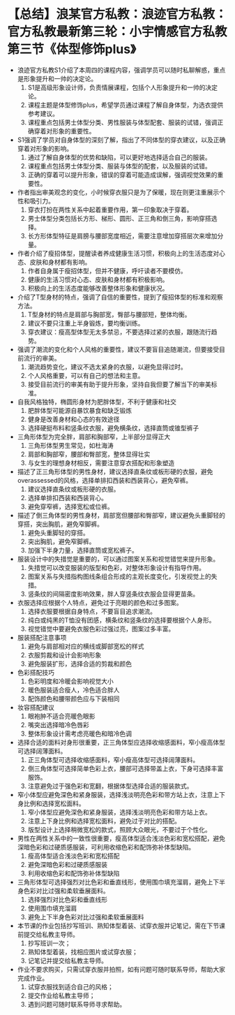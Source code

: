 # 【总结】浪某官方私教：浪迹官方私教：官方私教最新第三轮：小宇情感官方私教第三节《体型修饰plus》

-   浪迹官方私教S1介绍了本周四的课程内容，强调学员可以随时私聊解惑，重点是形象提升和一帅的决定论。
    1.  S1是高级形象设计师，负责情展课程，包括个人形象提升和一帅的决定论。
    2.  课程主题是体型修饰plus，希望学员通过课程了解自身体型，为选衣提供参考建议。
    3.  课程重点包括男士体型分类、男性服装与体型配套、服装的试错，强调正确穿着对形象的重要性。
-   S1强调了学员对自身体型的深刻了解，指出了不同体型的穿衣建议，以及正确穿着对形象的影响。
    1.  通过了解自身体型的优势和缺陷，可以更好地选择适合自己的服装。
    2.  课程重点包括男士体型分类、服装与体型的配套，以及服装的试错。
    3.  正确的穿着可以提升形象，错误的穿着可能造成误解，强调视觉效果的重要性。
-   作者指出审美观念的变化，小时候穿衣服只是为了保暖，现在则更注重展示个性和吸引力。
    1.  穿衣打扮在两性关系中起着重要作用，第一印象取决于穿着。
    2.  男士体型分类包括长方形、梯形、圆形、正三角和倒三角，影响穿搭选择。
    3.  长方形体型特征是肩膀与腰部宽度相近，需要注意增加穿搭层次来增加分量。
-   作者介绍了瘦招体型，提醒读者养成健康生活习惯，积极向上的生活态度对心态、皮肤和身材都有影响。
    1.  作者自身属于瘦招体型，但并不健康，呼吁读者不要模仿。
    2.  健康的生活习惯对心态、皮肤和身材都有积极影响。
    3.  积极向上的生活态度能够改善整体形象和健康状况。
-   介绍了T型身材的特点，强调了自信的重要性，提到了瘦招体型的标准和观察方法。
    1.  T型身材的特点是肩部与胸部宽，臀部与腰部短，整体均衡。
    2.  建议不要只注重上半身锻炼，要均衡训练。
    3.  穿衣建议：瘦高型体型无太多禁忌，不要选择过紧的衣服，跟随流行趋势。
-   强调了潮流的变化和个人风格的重要性，建议不要盲目追随潮流，但要接受目前流行的审美。
    1.  潮流趋势变化，建议不选太紧身的衣服，以避免显得过时。
    2.  个人风格重要，可以有自己的想法和主意。
    3.  接受目前流行的审美有助于提升形象，坚持自我但要了解当下的审美标准。
-   自我风格独特，椭圆形身材为肥胖体型，不利于健康和社交
    1.  肥胖体型可能源自暴饮暴食和缺乏锻炼
    2.  健身是改善身材和心态的有效途径
    3.  选择硬挺布料和竖条纹衣服，避免横条纹，选择直筒或锥型裤子
-   三角形体型为完全胖，肩部和胸部窄，上半部分显得正大
    1.  三角形体型男生常见，如杜海涛
    2.  肩部和胸部窄，腰部和臀部宽，整体显得壮实
    3.  与女生的理想身材相反，需要注意穿衣搭配和形象塑造
-   描述了正三角形体型的男性身材，建议选择直条纹或板形硬的衣服，避免overassessed的风格，选择单排扣西装和西装背心，避免窄裤。
    1.  建议选择直条纹或板形硬的衣服。
    2.  选择单排扣西装和西装背心。
    3.  避免穿窄裤，选择宽松或位裤。
-   描述了倒三角体型的男性身材，肩部宽但腰部和臀部窄，建议避免头重脚轻的穿搭，突出胸肌，避免窄脚裤。
    1.  避免头重脚轻的穿搭。
    2.  突出胸肌，避免窄脚裤。
    3.  加强下半身力量，选择直筒或宽松裤子。
-   服装设计中的失措觉是重要的，可以通过图案关系和视觉错觉来提升形象。
    1.  失措觉可以改变服装的版型和色彩，对整体形象设计有指导作用。
    2.  图案关系与失措指构图线条组合形成的主观长度变化，引发视觉上的失措。
    3.  竖条纹的间隔密度影响效果，胖人穿竖条纹衣服会显得更苗条。
-   衣服选择应根据个人特点，避免过于亮眼的颜色和过多图案。
    1.  选择衣服要根据自身特点，不要盲目追求潮流。
    2.  纯白或纯黑的T恤没有团感，横条纹和竖条纹的选择要根据个人身形。
    3.  视觉错觉中要避免衣服色彩过强过亮，图案过多丰富。
-   服装搭配注意事项
    1.  避免与肩部相对应的横线或脚部宽松的样式
    2.  衣服剪裁和设计会影响形象
    3.  避免服装扩形，选择合适的剪裁和颜色
-   色彩搭配技巧
    1.  色彩明度和冷暖会影响视觉大小
    2.  暖色服装适合瘦人，冷色适合胖人
    3.  配饰颜色和腰带颜色应与下装相同
-   妆容搭配建议
    1.  眼袍肿不适合亮暖色眼影
    2.  嘴突出选择暗冷色唇彩
    3.  整体形象设计需考虑亮暖色和暗冷色调
-   选择合适的面料对身形很重要，正三角体型应选择收缩感面料，窄小瘦高体型可选择阔薄面料。
    1.  正三角体型可选择收缩感面料，窄小瘦高体型可选择阔薄面料。
    2.  倒三角体型可选择简单色彩上衣，腰部可选择带盖上衣，下身可选择丰富服饰。
    3.  注意避免过于强色彩和宽翻，根据体型选择合适的服装款式。
-   窄小体型应避免深色和紧身服装，选择浅淡明亮色彩和带方站上衣，注意上下身比例和选择宽松面料。
    1.  窄小体型应避免深色和紧身服装，选择浅淡明亮色彩和带方站上衣。
    2.  注意上下身比例和选择宽松面料，避免过于对比的搭配。
    3.  版型设计上选择稍微宽松的款式，照顾大众眼光，不要过于个性化。
-   男性在两性关系中的一致性很重要，瘦高体型适合浅淡色彩和宽松搭配，避免深暗色彩和过硬质感服装，可利用收缩色彩和配饰弥补体型缺陷。
    1.  瘦高体型适合浅淡色彩和宽松搭配
    2.  避免深暗色彩和过硬质感服装
    3.  利用收缩色彩和配饰弥补体型缺陷
-   三角形体型可选择强烈对比色彩和垂直线形，使用围巾填充溜肩，避免上下半身色彩对比过强和柔软垂展面料。
    1.  选择强烈对比色彩和垂直线形
    2.  使用围巾填充溜肩
    3.  避免上下半身色彩对比过强和柔软垂展面料
-   本节课的作业包括抄写班训、熟知体型着装、试穿衣服并记笔记，需在下节课前提交给私教主导师。
    1.  抄写班训一次；
    2.  熟知体型着装，找相应图片或试穿衣服；
    3.  记笔记并提交给私教主导师。
-   作业不要求购买，只需试穿衣服并拍照，如有问题可随时联系导师，帮助大家完成作业。
    1.  试穿衣服找到适合自己的风格；
    2.  提交作业给私教主导师；
    3.  遇到问题可随时联系导师寻求帮助。